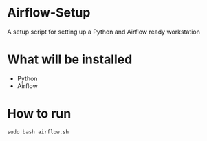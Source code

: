 # Airflow-Setup
A setup script for setting up a Python and Airflow ready workstation

# What will be installed

* Python
* Airflow

# How to run
```
sudo bash airflow.sh
```
